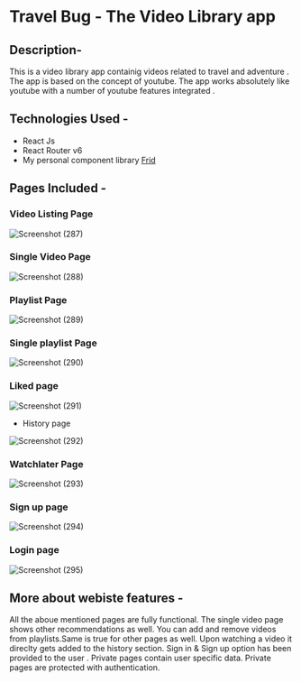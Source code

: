 # Travel Bug - The Video Library app 

## Description- 
This is a video library app containig videos related to travel and adventure . The app is  based on the concept of youtube.  The app works absolutely like youtube with a number of youtube features integrated . 

## Technologies Used - 
- React Js 
- React Router v6
- My personal component library [Frid](https://frid-ui.netlify.app)

## Pages Included - 
### Video Listing Page

![Screenshot (287)](https://user-images.githubusercontent.com/83701141/173045781-170196f5-9d81-4885-945c-5fb7097bc6cf.png)

### Single Video Page

![Screenshot (288)](https://user-images.githubusercontent.com/83701141/173045771-53ef3ac6-f572-4071-96c1-41ef9c016a7b.png)

### Playlist Page 

![Screenshot (289)](https://user-images.githubusercontent.com/83701141/173045767-43ec8ce0-ca74-4a8e-9c91-0dfb4aed7630.png)

### Single playlist Page

![Screenshot (290)](https://user-images.githubusercontent.com/83701141/173045756-766f593b-5821-4fe9-a09d-9859e97ebed3.png)


### Liked page

![Screenshot (291)](https://user-images.githubusercontent.com/83701141/173045793-f76be83c-54f8-46c2-92bf-bad812da73ba.png)

- History page

![Screenshot (292)](https://user-images.githubusercontent.com/83701141/173045791-cfc45967-8339-417c-93f5-a2f9377fee8f.png)

### Watchlater Page

![Screenshot (293)](https://user-images.githubusercontent.com/83701141/173045787-c5b0c0ce-f198-4690-99e8-c075ca400f21.png)


### Sign up page

![Screenshot (294)](https://user-images.githubusercontent.com/83701141/173046790-2c4ff058-7af5-4bb3-9560-f553ecdd41a3.png)

### Login page


![Screenshot (295)](https://user-images.githubusercontent.com/83701141/173046817-2ed36938-1f22-4b32-972c-05d772e1e21e.png)


## More about webiste features - 
All the aboue mentioned pages are fully  functional.
The single video page shows other recommendations as well. 
You can add and remove videos from playlists.Same is true for other pages as well. 
Upon watching a video it direclty gets added to the history section. 
Sign in & Sign up option has been provided to the user . 
Private pages contain user specific data.
Private pages are protected with authentication.













